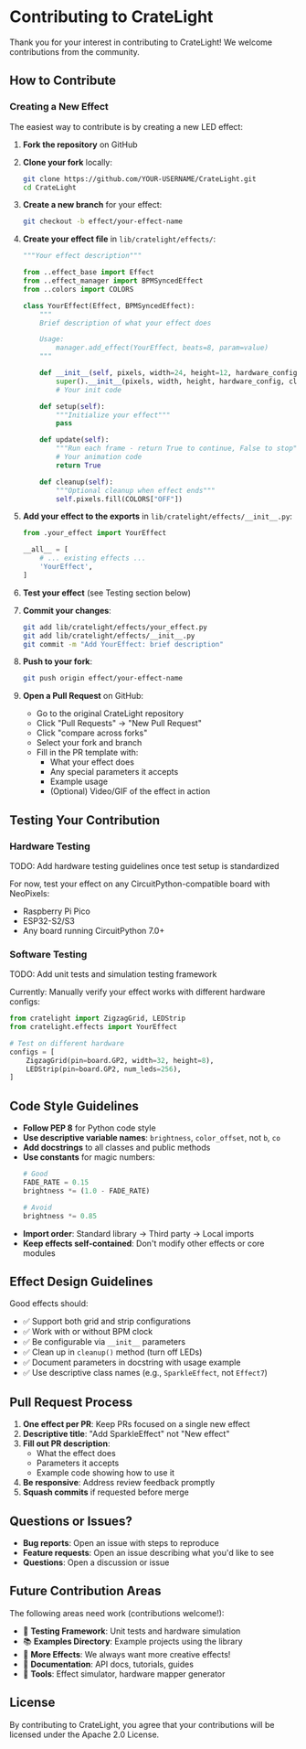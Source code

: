 # Contributing to CrateLight

Thank you for your interest in contributing to CrateLight! We welcome contributions from the community.

## How to Contribute

### Creating a New Effect

The easiest way to contribute is by creating a new LED effect:

1. **Fork the repository** on GitHub
2. **Clone your fork** locally:
   ```bash
   git clone https://github.com/YOUR-USERNAME/CrateLight.git
   cd CrateLight
   ```

3. **Create a new branch** for your effect:
   ```bash
   git checkout -b effect/your-effect-name
   ```

4. **Create your effect file** in `lib/cratelight/effects/`:
   ```python
   """Your effect description"""

   from ..effect_base import Effect
   from ..effect_manager import BPMSyncedEffect
   from ..colors import COLORS

   class YourEffect(Effect, BPMSyncedEffect):
       """
       Brief description of what your effect does

       Usage:
           manager.add_effect(YourEffect, beats=8, param=value)
       """

       def __init__(self, pixels, width=24, height=12, hardware_config=None, clock=None):
           super().__init__(pixels, width, height, hardware_config, clock)
           # Your init code

       def setup(self):
           """Initialize your effect"""
           pass

       def update(self):
           """Run each frame - return True to continue, False to stop"""
           # Your animation code
           return True

       def cleanup(self):
           """Optional cleanup when effect ends"""
           self.pixels.fill(COLORS["OFF"])
   ```

5. **Add your effect to the exports** in `lib/cratelight/effects/__init__.py`:
   ```python
   from .your_effect import YourEffect

   __all__ = [
       # ... existing effects ...
       'YourEffect',
   ]
   ```

6. **Test your effect** (see Testing section below)

7. **Commit your changes**:
   ```bash
   git add lib/cratelight/effects/your_effect.py
   git add lib/cratelight/effects/__init__.py
   git commit -m "Add YourEffect: brief description"
   ```

8. **Push to your fork**:
   ```bash
   git push origin effect/your-effect-name
   ```

9. **Open a Pull Request** on GitHub:
   - Go to the original CrateLight repository
   - Click "Pull Requests" → "New Pull Request"
   - Click "compare across forks"
   - Select your fork and branch
   - Fill in the PR template with:
     - What your effect does
     - Any special parameters it accepts
     - Example usage
     - (Optional) Video/GIF of the effect in action

## Testing Your Contribution

### Hardware Testing
TODO: Add hardware testing guidelines once test setup is standardized

For now, test your effect on any CircuitPython-compatible board with NeoPixels:
- Raspberry Pi Pico
- ESP32-S2/S3
- Any board running CircuitPython 7.0+

### Software Testing
TODO: Add unit tests and simulation testing framework

Currently: Manually verify your effect works with different hardware configs:
```python
from cratelight import ZigzagGrid, LEDStrip
from cratelight.effects import YourEffect

# Test on different hardware
configs = [
    ZigzagGrid(pin=board.GP2, width=32, height=8),
    LEDStrip(pin=board.GP2, num_leds=256),
]
```

## Code Style Guidelines

- **Follow PEP 8** for Python code style
- **Use descriptive variable names**: `brightness`, `color_offset`, not `b`, `co`
- **Add docstrings** to all classes and public methods
- **Use constants** for magic numbers:
  ```python
  # Good
  FADE_RATE = 0.15
  brightness *= (1.0 - FADE_RATE)

  # Avoid
  brightness *= 0.85
  ```
- **Import order**: Standard library → Third party → Local imports
- **Keep effects self-contained**: Don't modify other effects or core modules

## Effect Design Guidelines

Good effects should:
- ✅ Support both grid and strip configurations
- ✅ Work with or without BPM clock
- ✅ Be configurable via `__init__` parameters
- ✅ Clean up in `cleanup()` method (turn off LEDs)
- ✅ Document parameters in docstring with usage example
- ✅ Use descriptive class names (e.g., `SparkleEffect`, not `Effect7`)

## Pull Request Process

1. **One effect per PR**: Keep PRs focused on a single new effect
2. **Descriptive title**: "Add SparkleEffect" not "New effect"
3. **Fill out PR description**:
   - What the effect does
   - Parameters it accepts
   - Example code showing how to use it
4. **Be responsive**: Address review feedback promptly
5. **Squash commits** if requested before merge

## Questions or Issues?

- **Bug reports**: Open an issue with steps to reproduce
- **Feature requests**: Open an issue describing what you'd like to see
- **Questions**: Open a discussion or issue

## Future Contribution Areas

The following areas need work (contributions welcome!):

- 🔨 **Testing Framework**: Unit tests and hardware simulation
- 📚 **Examples Directory**: Example projects using the library
- 🎨 **More Effects**: We always want more creative effects!
- 📖 **Documentation**: API docs, tutorials, guides
- 🔧 **Tools**: Effect simulator, hardware mapper generator

## License

By contributing to CrateLight, you agree that your contributions will be licensed under the Apache 2.0 License.
